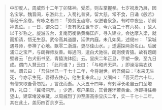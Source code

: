 > 中印度人，周威烈十二年丁卯降神。受质，则左掌握拳。七岁祝发乃展，因名宝掌。魏晋间，东游此土，入蜀礼普贤，留大慈。常不食，日诵《般若》等经千余卷。有咏之者曰：​「劳劳玉齿寒，似迸岩泉急。有时中夜坐，阶前神鬼泣。​」一日，谓众曰：​「吾有愿住世千岁，今六百二十有六矣。​」故人以千岁称之。旋游五台，复南历衡岳黄梅匡庐，寻入建业。会达摩入梁，就而扣请，悟无生忍。武帝高其道腊，延供内庭。未几如吴，述偈曰：​「梁城遇导师，参禅了心地。飘零二浙游。更尽佳山水。​」遂遍探两浙名山。后居浦江之宝严，与朗禅师友善。每通问，遣白犬驰往，朗则使青猿。故有题朗壁者云「白犬衔书至，青猿洗钵回」云。显庆二年正旦，手塑一像，至九日成。谓门人慧云曰：​「此肖谁？​」云曰：​「与和尚无异。​」即澡浴易衣趺坐。谓云曰：​「吾住世已一千七十二年，今将谢世。听吾偈曰：『本来无生死，今亦示生死，吾得去住心，他生复来此。』」又嘱曰：​「吾灭后六十年，有僧来取吾骨勿拒。​」言讫而逝。入灭五十四年，有剌浮长老自云门至塔所，礼曰：​「冀塔洞开。​」少选，塔户果启，其骨连环若黄金。浮即持往秦望山，建窣堵波奉藏。以周威烈丁卯至唐高宗显庆二年，实一千七十二年。其在此土，盖历四百余岁云。


